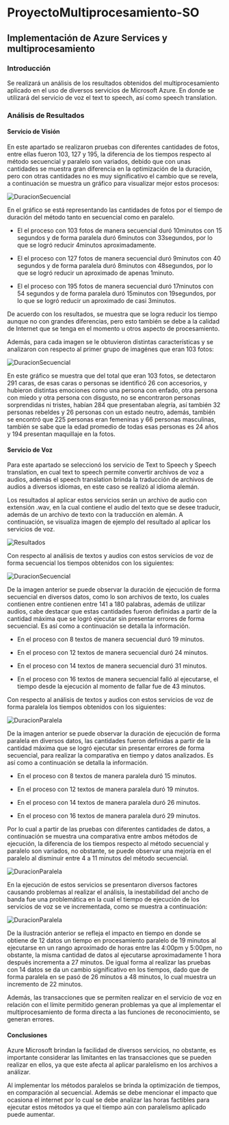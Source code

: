 # ProyectoMultiprocesamiento-SO
## Implementación de Azure Services y multiprocesamiento 
### Introducción

Se realizará un análisis de los resultados obtenidos del multiprocesamiento aplicado en el uso de diversos servicios de Microsoft Azure. En donde se utilizará del servicio de voz el text to speech, así como speech translation.


### Análisis de Resultados 

#### Servicio de Visión

En este apartado se realizaron pruebas con diferentes cantidades de fotos, entre ellas fueron 103, 127 y 195, la diferencia de los tiempos respecto al método secuencial y paralelo son variados, debido que con unas cantidades se muestra gran diferencia en la optimización de la duración, pero con otras cantidades no es muy significativo el cambio que se revela, a continuación se muestra un gráfico para visualizar mejor estos procesos:

![DuracionSecuencial](ImagenesResultadosProyecto/Captura.PNG)

En el gráfico se está representando las cantidades de fotos por el tiempo de duración del método tanto en secuencial como en paralelo. 
  
  * El el proceso con 103 fotos de manera secuencial duró 10minutos con 15 segundos y de forma paralela duró 6minutos con 33segundos, por lo que se logró reducir 4minutos aproximadamente.
  
  * El el proceso con 127 fotos de manera secuencial duró 9minutos con 40 segundos y de forma paralela duró 8minutos con 48segundos, por lo que se logró reducir un aproximado de apenas 1minuto.
  
  * El el proceso con 195 fotos de manera secuencial duró 17minutos con 54 segundos y de forma paralela duró 15minutos con 19segundos, por lo que se logró reducir un aproximado de casi 3minutos.

De acuerdo con los resultados, se muestra que se logra reducir los tiempo aunque no con grandes diferencias, pero esto también se debe a la calidad de Internet que se tenga en el momento u otros aspecto de procesamiento.

Además, para cada imagen se le obtuvieron distintas características y se analizaron con respecto al primer grupo de imagénes que eran 103 fotos:

![DuracionSecuencial](ImagenesResultadosProyecto/Captura1.PNG)

En este gráfico se muestra que del total que eran 103 fotos, se detectaron 291 caras, de esas caras o personas se identificó 26 con accesorios, y hubieron distintas emociones como una persona con enfado, otra persona con miedo y otra persona con disgusto, no se encontraron personas sorprendidas ni tristes, habían 284 que presentaban alegría, así también 32 personas rebeldes y 26 personas con un estado neutro, además, también se encontró que 225 personas eran femeninas y 66 personas masculinas, también se sabe que la edad promedio de todas esas personas es 24 años y 194 presentan maquillaje en la fotos.

#### Servicio de Voz 

Para este apartado se seleccionó los servicio de Text to Speech y Speech translation, en cual text to speech permite convertir archivos de voz a audios, además el speech translation brinda la traducción de archivos de audios a diversos idiomas, en este caso se realizó al idioma alemán. 

Los resultados al aplicar estos servicios serán un archivo de audio con extensión .wav, en la cual contiene el audio del texto que se desee traducir, además de un archivo de texto con la traducción en alemán. A continuación, se visualiza imagen de ejemplo del resultado al aplicar los servicios de voz. 

![Resultados](ImagenesResultadosProyecto/archivosResultado.png)

Con respecto al análisis de textos y audios con estos servicios de voz de forma secuencial los tiempos obtenidos con los siguientes:

![DuracionSecuencial](ImagenesResultadosProyecto/Duracion-Secuencial.PNG)

De la imagen anterior se puede observar la duración de ejecución de forma secuencial en diversos datos, como lo son archivos de texto, los cuales contienen entre contienen entre 141 a 180 palabras, además de utilizar audios, cabe destacar que estas cantidades fueron definidas a partir de la cantidad máxima que se logró ejecutar sin presentar errores de forma secuencial. Es así como a continuación se detalla la información. 

- En el proceso con 8 textos de manera secuencial duró 19 minutos. 

- En el proceso con 12 textos de manera secuencial duró 24 minutos.

- En el proceso con 14 textos de manera secuencial duró 31 minutos.  

- En el proceso con 16 textos de manera secuencial falló al ejecutarse, el tiempo desde la ejecución al momento de fallar fue de 43 minutos. 
    
 
Con respecto al análisis de textos y audios con estos servicios de voz de forma paralela los tiempos obtenidos con los siguientes:

![DuracionParalela](ImagenesResultadosProyecto/Duracion-Paralelo.PNG)

De la imagen anterior se puede observar la duración de ejecución de forma paralela en diversos datos, las cantidades fueron definidas a partir de la cantidad máxima que se logró ejecutar sin presentar errores de forma secuencial, para realizar la comparativa en tiempo y datos analizados. Es así como a continuación se detalla la información. 

- En el proceso con 8 textos de manera paralela duró 15 minutos.  

- En el proceso con 12 textos de manera paralela duró 19 minutos. 

- En el proceso con 14 textos de manera paralela duró 26 minutos. 
 
- En el proceso con 16 textos de manera paralela duró 29 minutos. 

Por lo cual a partir de las pruebas con diferentes cantidades de datos, a continuación se muestra una comparativa entre ambos métodos de ejecución, la diferencia de los tiempos respecto al método secuencial y paralelo son variados, no obstante, se puede observar una mejoría en el paralelo al disminuir entre 4 a 11 minutos del método secuencial.

![DuracionParalela](ImagenesResultadosProyecto/comparativa.PNG)

En la ejecución de estos servicios se presentaron diversos factores causando problemas al realizar el análisis, la inestabilidad del ancho de banda fue una problemática en la cual el tiempo de ejecución de los servicios de voz se ve incrementada, como se muestra a continuación:

![DuracionParalela](ImagenesResultadosProyecto/Variante-Factor.PNG)

De la ilustración anterior se refleja el impacto en tiempo en donde se obtiene de 12 datos un tiempo en procesamiento paralelo de 19 minutos al ejecutarse en un rango aproximado de horas entre las 4:00pm y 5:00pm, no obstante, la misma cantidad de datos al ejecutarse aproximadamente 1 hora después incrementa a 27 minutos.  De igual forma al realizar las pruebas con 14 datos se da un cambio significativo en los tiempos, dado que de forma paralela en se pasó de 26 minutos a 48 minutos, lo cual muestra un incremento de 22 minutos. 

Además, las transacciones que se permiten realizar en el servicio de voz en relación con el límite permitido generan problemas ya que al implementar el multiprocesamiento de forma directa a las funciones de reconocimiento, se generan errores. 

#### Conclusiones

Azure Microsoft brindan la facilidad de diversos servicios, no obstante, es importante considerar las limitantes en las transacciones que se pueden realizar en ellos, ya que este afecta al aplicar paralelismo en los archivos a análizar.

Al implementar los métodos paralelos se brinda la optimización de tiempos, en comparación al secuencial. Además se debe mencionar el impacto que ocasiona el internet por lo cual se debe analizar las horas factibles para ejecutar estos métodos ya que el tiempo aún con paralelismo aplicado puede aumentar. 
 
